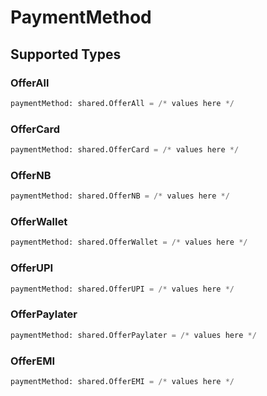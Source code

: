 # PaymentMethod


## Supported Types

### OfferAll

```python
paymentMethod: shared.OfferAll = /* values here */
```

### OfferCard

```python
paymentMethod: shared.OfferCard = /* values here */
```

### OfferNB

```python
paymentMethod: shared.OfferNB = /* values here */
```

### OfferWallet

```python
paymentMethod: shared.OfferWallet = /* values here */
```

### OfferUPI

```python
paymentMethod: shared.OfferUPI = /* values here */
```

### OfferPaylater

```python
paymentMethod: shared.OfferPaylater = /* values here */
```

### OfferEMI

```python
paymentMethod: shared.OfferEMI = /* values here */
```

